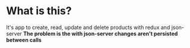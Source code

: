 # What is this? 

It's app to create, read, update and delete products with redux and json-server
**The problem is the with json-server changes aren't persisted between calls**

